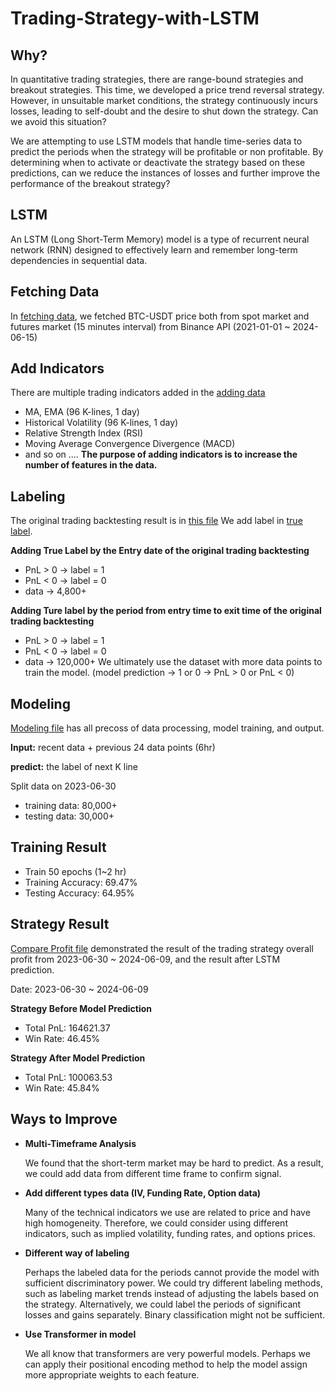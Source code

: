 # Trading-Strategy-with-LSTM

## Why?
In quantitative trading strategies, there are range-bound strategies and breakout strategies. This time, we developed a price trend reversal strategy. However, in unsuitable market conditions, the strategy continuously incurs losses, leading to self-doubt and the desire to shut down the strategy. Can we avoid this situation?

We are attempting to use LSTM models that handle time-series data to predict the periods when the strategy will be profitable or non profitable. By determining when to activate or deactivate the strategy based on these predictions, can we reduce the instances of losses and further improve the performance of the breakout strategy?
## LSTM
An LSTM (Long Short-Term Memory) model is a type of recurrent neural network (RNN) designed to effectively learn and remember long-term dependencies in sequential data.
## Fetching Data
In [fetching data](https://github.com/johnson70630/Trading-Strategy-with-LSTM/blob/main/LSTM_15min/fetching_data.ipynb), we fetched BTC-USDT price both from spot market and futures market (15 minutes interval) from Binance API (2021-01-01 ~ 2024-06-15)
## Add Indicators
There are multiple trading indicators added in the [adding data](https://github.com/johnson70630/Trading-Strategy-with-LSTM/blob/main/LSTM_15min/adding_indicators.ipynb)
- MA, EMA (96 K-lines, 1 day)
- Historical Volatility (96 K-lines, 1 day)
- Relative Strength Index (RSI)
- Moving Average Convergence Divergence (MACD)
- and so on ....
**The purpose of adding indicators is to increase the number of features in the data.**
## Labeling
The original trading backtesting result is in [this file](https://github.com/johnson70630/Trading-Strategy-with-LSTM/blob/main/LSTM_15min/data/processed_price_turning_BTCUSDT.csv)
We add label in [true label](https://github.com/johnson70630/Trading-Strategy-with-LSTM/blob/main/LSTM_15min/true_label.ipynb).

**Adding True Label by the Entry date of the original trading backtesting**
- PnL > 0  ->  label = 1
- PnL < 0  ->  label = 0 
- data -> 4,800+
  
**Adding Ture label by the period from entry time to exit time of the original trading backtesting**
- PnL > 0  ->  label = 1
- PnL < 0  ->  label = 0
- data -> 120,000+ 
We ultimately use the dataset with more data points to train the model.
(model prediction ->  1 or 0  ->  PnL > 0  or  PnL  < 0)
## Modeling
[Modeling file](https://github.com/johnson70630/Trading-Strategy-with-LSTM/blob/main/LSTM_15min/LSTM_prediction_15min_period.ipynb) has all precoss of data processing, model training, and output.

**Input:**   recent data + previous 24 data points (6hr) 

**predict:**    the label of next K line

Split data on 2023-06-30

- training data:  80,000+  
- testing data:  30,000+
## Training Result
- Train 50 epochs (1~2 hr)
- Training Accuracy: 69.47%
- Testing Accuracy:  64.95%
## Strategy ﻿Result
[Compare Profit file](https://github.com/johnson70630/Trading-Strategy-with-LSTM/blob/main/LSTM_15min/comparing_profit.ipynb) demonstrated the result of the trading strategy overall profit from 2023-06-30 ~ 2024-06-09, and the result after LSTM prediction.

Date:  2023-06-30 ~ 2024-06-09

**Strategy Before Model Prediction**
- Total PnL:  164621.37
- Win Rate:  46.45%

**Strategy After Model Prediction**
- Total PnL:  100063.53
- Win Rate: 45.84%

## Ways to Improve 
- **Multi-Timeframe Analysis**

  We found that the short-term market may be hard to predict. As a result, we could add data from different time frame to confirm signal.
- **Add different types data (IV, Funding Rate, Option data)**

  Many of the technical indicators we use are related to price and have high homogeneity. Therefore, we could consider using different
  indicators, such as implied volatility, funding rates, and options prices.
- **Different way of labeling**

  Perhaps the labeled data for the periods cannot provide the model with sufficient discriminatory power. We could try different labeling
  methods, such as labeling market trends instead of adjusting the labels based on the strategy. Alternatively, we could label the periods of significant losses and gains separately. Binary classification might not be sufficient.
- **Use Transformer in model**

  We all know that transformers are very powerful models. Perhaps we can apply their positional encoding method to help the model assign more
  appropriate weights to each feature.
